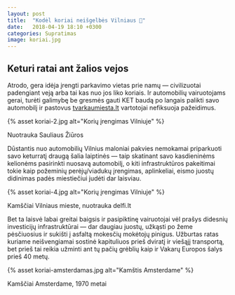 ```yaml
---
layout: post
title:  "Kodėl koriai neišgelbės Vilniaus 🐝"
date:   2018-04-19 18:10 +0300
categories: Supratimas
image: koriai.jpg
---
```


## Keturi ratai ant žalios vejos

Atrodo, gera idėja įrengti parkavimo vietas prie namų — civilizuotai padengiant veją arba tai kas nuo jos liko koriais. Ir automobilių vairuotojams gerai, turėti galimybę be gresmės gauti KET baudą po langais palikti savo automobilį ir pastovus <a href="https://tvarkaumiesta.lt">tvarkaumiesta.lt</a> vartotojai nefiksuoja pažeidimus.

{% asset koriai-2.jpg alt="Korių įrengimas Vilniuje" %}
<div class="lighter x--pt">
    Nuotrauka Sauliaus Žiūros
</div>

Dūstantis nuo automobilių Vilnius maloniai pakvies nemokamai priparkuoti savo keturratį draugą šalia laiptinės — taip skatinant savo kasdieninėms kelionėms pasirinkti nuosavą automobilį, o kiti infrastruktūros pakeitimai tokie kaip požeminių perėjų/viadukų įrengimas, aplinkeliai, eismo juostų didinimas padės miestiečiui judėti dar laisviau.

{% asset koriai-4.jpg alt="Korių įrengimas Vilniuje" %}
<div class="lighter x--pt">
    Kamščiai Vilniaus mieste, nuotrauka delfi.lt
</div>

Bet ta laisvė labai greitai baigsis ir pasipiktinę vairuotojai vėl prašys didesnių investicijų infrastruktūrai — dar daugiau juostų, užkąsti po žeme pėsčiuosius ir sukišti į asfaltą mokesčių mokėtojų pinigus. Užburtas ratas kuriame neišvengiamai sostinė kapituliuos prieš dviratį ir viešąjį transportą, bet prieš tai reikia užminti ant tų pačių grėblių kaip ir Vakarų Europos šalys prieš 40 metų.

{% asset koriai-amsterdamas.jpg alt="Kamštis Amsterdame" %}
<div class="lighter x--pt">
    Kamščiai Amsterdame, 1970 metai
</div>